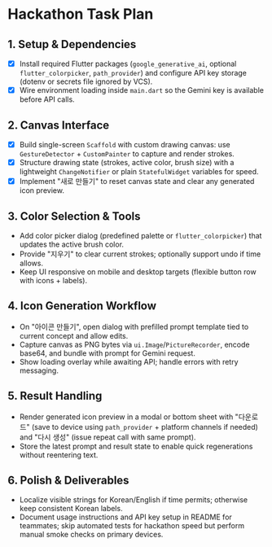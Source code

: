 # Hackathon Task Plan

## 1. Setup & Dependencies
- [x] Install required Flutter packages (`google_generative_ai`, optional `flutter_colorpicker`, `path_provider`) and configure API key storage (dotenv or secrets file ignored by VCS).
- [x] Wire environment loading inside `main.dart` so the Gemini key is available before API calls.

## 2. Canvas Interface
- [x] Build single-screen `Scaffold` with custom drawing canvas: use `GestureDetector` + `CustomPainter` to capture and render strokes.
- [x] Structure drawing state (strokes, active color, brush size) with a lightweight `ChangeNotifier` or plain `StatefulWidget` variables for speed.
- [x] Implement "새로 만들기" to reset canvas state and clear any generated icon preview.

## 3. Color Selection & Tools
- Add color picker dialog (predefined palette or `flutter_colorpicker`) that updates the active brush color.
- Provide "지우기" to clear current strokes; optionally support undo if time allows.
- Keep UI responsive on mobile and desktop targets (flexible button row with icons + labels).

## 4. Icon Generation Workflow
- On "아이콘 만들기", open dialog with prefilled prompt template tied to current concept and allow edits.
- Capture canvas as PNG bytes via `ui.Image`/`PictureRecorder`, encode base64, and bundle with prompt for Gemini request.
- Show loading overlay while awaiting API; handle errors with retry messaging.

## 5. Result Handling
- Render generated icon preview in a modal or bottom sheet with "다운로드" (save to device using `path_provider` + platform channels if needed) and "다시 생성" (issue repeat call with same prompt).
- Store the latest prompt and result state to enable quick regenerations without reentering text.

## 6. Polish & Deliverables
- Localize visible strings for Korean/English if time permits; otherwise keep consistent Korean labels.
- Document usage instructions and API key setup in README for teammates; skip automated tests for hackathon speed but perform manual smoke checks on primary devices.

